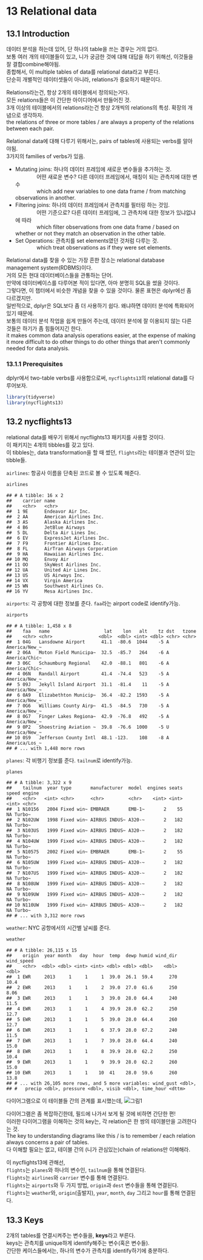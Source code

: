 13 Relational data
==================

13.1 Introduction
-----------------

데이터 분석을 하는데 있어, 단 하나의 table을 쓰는 경우는 거의 없다. <br /> 보통 여러 개의 테이블들이 있고, 니가 궁금한 것에 대해 대답을 하기 위해선, 이것들을 잘 결합combine해야됨. <br /> 종합해서, 이 multiple tables of data를 relational data라고 부른다. <br /> 단순히 개별적인 데이터셋들이 아니라, relations가 중요하기 때문이다.

Relations라는건, 항상 2개의 테이블에서 정의되는거다. <br /> 모든 relations들은 이 간단한 아이디어에서 만들어진 것. <br /> 3개 이상의 테이블에서의 relations라는건 항상 2개씩의 relations의 특성. 확장의 개념으로 생각하자. <br /> the relations of three or more tables / are always a property of the relations between each pair.

Relational data에 대해 다루기 위해서는, pairs of tables에 사용되는 verbs를 알아야됨. <br /> 3가지의 families of verbs가 있음.

-   Mutating joins: 하나의 데이터 프레임에 새로운 변수들을 추가하는 것. <br />     어떤 새로운 변수? 다른 데이터 프레임에서, 매칭이 되는 관측치에 대한 변수 <br />     which add new variables to one data frame / from matching observations in another. <br />
-   Filtering joins: 하나의 데이터 프레임에서 관측치를 필터링 하는 것임. <br />     어떤 기준으로? 다른 데이터 프레임에, 그 관측치에 대한 정보가 있냐없냐에 따라 <br />     which filter observations from one data frame / based on whether or not they match an observation in the other table.
-   Set Operations: 관측치를 set elements였던 것처럼 다루는 것. <br />     which treat observations as if they were set elements.

Relational data를 찾을 수 있는 가장 흔한 장소는 relational database management system(RDBMS)이다. <br /> 거의 모든 현대 데이터베이스들을 관통하는 단어. <br /> 만약에 데이터베이스를 다루어본 적이 있다면, 아마 분명히 SQL을 썼을 것이다. <br /> 그렇다면, 이 챕터에서 비슷한 개념을 찾을 수 있을 것이다. 물론 표현은 dplyr에선 좀 다르겠지만. <br /> 일반적으로, dplyr은 SQL보다 좀 더 사용하기 쉽다. 왜냐하면 데이터 분석에 특화되어있기 때문에. <br /> 보통의 데이터 분석 작업을 쉽게 만들어 주는데, 데이터 분석에 잘 이용되지 않는 다른 것들은 하기가 좀 힘들어지긴 한다. <br /> it makes common data analysis operations easier, at the expense of making it more difficult to do other things to do other things that aren't commonly needed for data analysis.

### 13.1.1 Prerequisites

dplyr에서 two-table verbs를 사용함으로써, `nycflights13`의 relational data를 다루어보자. <br />

``` r
library(tidyverse)
library(nycflights13)
```

13.2 nycflights13
-----------------

relational data를 배우기 위해서 nycflights13 패키지를 사용할 것이다. <br /> 이 패키지는 4개의 tibbles를 갖고 있다. <br /> 이 tibbles는, data transformation을 할 때 썼던, `flights`라는 테이블과 연관이 있는 tibble들.

`airlines`: 항공사 이름을 단축된 코드로 볼 수 있도록 해준다.

``` r
airlines
```

    ## # A tibble: 16 x 2
    ##    carrier name                       
    ##    <chr>   <chr>                      
    ##  1 9E      Endeavor Air Inc.          
    ##  2 AA      American Airlines Inc.     
    ##  3 AS      Alaska Airlines Inc.       
    ##  4 B6      JetBlue Airways            
    ##  5 DL      Delta Air Lines Inc.       
    ##  6 EV      ExpressJet Airlines Inc.   
    ##  7 F9      Frontier Airlines Inc.     
    ##  8 FL      AirTran Airways Corporation
    ##  9 HA      Hawaiian Airlines Inc.     
    ## 10 MQ      Envoy Air                  
    ## 11 OO      SkyWest Airlines Inc.      
    ## 12 UA      United Air Lines Inc.      
    ## 13 US      US Airways Inc.            
    ## 14 VX      Virgin America             
    ## 15 WN      Southwest Airlines Co.     
    ## 16 YV      Mesa Airlines Inc.

`airports`: 각 공항에 대한 정보를 준다. `faa`라는 airport code로 identify가능.

``` r
airports
```

    ## # A tibble: 1,458 x 8
    ##    faa   name                    lat    lon   alt    tz dst   tzone        
    ##    <chr> <chr>                 <dbl>  <dbl> <int> <dbl> <chr> <chr>        
    ##  1 04G   Lansdowne Airport      41.1  -80.6  1044    -5 A     America/New_~
    ##  2 06A   Moton Field Municipa~  32.5  -85.7   264    -6 A     America/Chic~
    ##  3 06C   Schaumburg Regional    42.0  -88.1   801    -6 A     America/Chic~
    ##  4 06N   Randall Airport        41.4  -74.4   523    -5 A     America/New_~
    ##  5 09J   Jekyll Island Airport  31.1  -81.4    11    -5 A     America/New_~
    ##  6 0A9   Elizabethton Municip~  36.4  -82.2  1593    -5 A     America/New_~
    ##  7 0G6   Williams County Airp~  41.5  -84.5   730    -5 A     America/New_~
    ##  8 0G7   Finger Lakes Regiona~  42.9  -76.8   492    -5 A     America/New_~
    ##  9 0P2   Shoestring Aviation ~  39.8  -76.6  1000    -5 U     America/New_~
    ## 10 0S9   Jefferson County Intl  48.1 -123.    108    -8 A     America/Los_~
    ## # ... with 1,448 more rows

`planes`: 각 비행기 정보를 준다. `tailnum`로 identify가능.

``` r
planes
```

    ## # A tibble: 3,322 x 9
    ##    tailnum  year type       manufacturer  model  engines seats speed engine
    ##    <chr>   <int> <chr>      <chr>         <chr>    <int> <int> <int> <chr> 
    ##  1 N10156   2004 Fixed win~ EMBRAER       EMB-1~       2    55    NA Turbo~
    ##  2 N102UW   1998 Fixed win~ AIRBUS INDUS~ A320-~       2   182    NA Turbo~
    ##  3 N103US   1999 Fixed win~ AIRBUS INDUS~ A320-~       2   182    NA Turbo~
    ##  4 N104UW   1999 Fixed win~ AIRBUS INDUS~ A320-~       2   182    NA Turbo~
    ##  5 N10575   2002 Fixed win~ EMBRAER       EMB-1~       2    55    NA Turbo~
    ##  6 N105UW   1999 Fixed win~ AIRBUS INDUS~ A320-~       2   182    NA Turbo~
    ##  7 N107US   1999 Fixed win~ AIRBUS INDUS~ A320-~       2   182    NA Turbo~
    ##  8 N108UW   1999 Fixed win~ AIRBUS INDUS~ A320-~       2   182    NA Turbo~
    ##  9 N109UW   1999 Fixed win~ AIRBUS INDUS~ A320-~       2   182    NA Turbo~
    ## 10 N110UW   1999 Fixed win~ AIRBUS INDUS~ A320-~       2   182    NA Turbo~
    ## # ... with 3,312 more rows

`weather`: NYC 공항에서의 시간별 날씨를 준다.

``` r
weather
```

    ## # A tibble: 26,115 x 15
    ##    origin  year month   day  hour  temp  dewp humid wind_dir wind_speed
    ##    <chr>  <dbl> <dbl> <int> <int> <dbl> <dbl> <dbl>    <dbl>      <dbl>
    ##  1 EWR     2013     1     1     1  39.0  26.1  59.4      270      10.4 
    ##  2 EWR     2013     1     1     2  39.0  27.0  61.6      250       8.06
    ##  3 EWR     2013     1     1     3  39.0  28.0  64.4      240      11.5 
    ##  4 EWR     2013     1     1     4  39.9  28.0  62.2      250      12.7 
    ##  5 EWR     2013     1     1     5  39.0  28.0  64.4      260      12.7 
    ##  6 EWR     2013     1     1     6  37.9  28.0  67.2      240      11.5 
    ##  7 EWR     2013     1     1     7  39.0  28.0  64.4      240      15.0 
    ##  8 EWR     2013     1     1     8  39.9  28.0  62.2      250      10.4 
    ##  9 EWR     2013     1     1     9  39.9  28.0  62.2      260      15.0 
    ## 10 EWR     2013     1     1    10  41    28.0  59.6      260      13.8 
    ## # ... with 26,105 more rows, and 5 more variables: wind_gust <dbl>,
    ## #   precip <dbl>, pressure <dbl>, visib <dbl>, time_hour <dttm>

다이어그램으로 이 테이블들 간의 관계를 표시했는데, ![그림1](https://d33wubrfki0l68.cloudfront.net/245292d1ea724f6c3fd8a92063dcd7bfb9758d02/5751b/diagrams/relational-nycflights.png)

다이어그램은 좀 복잡하긴한데, 필드에 나가서 보게 될 것에 비하면 간단한 편! <br /> 이러한 다이어그램을 이해하는 것의 key는, 각 relation은 한 쌍의 테이블만을 고려한다는 것. <br /> The key to understanding diagrams like this / is to remember / each relation always concerns a pair of tables. <br /> 다 이해할 필요는 없고, 테이블 간의 (니가 관심있는)chain of relations만 이해해라.

이 nycflights13에 관해선, <br /> `flights`는 `planes`와 하나의 변수인, `tailnum`을 통해 연결된다. <br /> `flights`는 `airlines`와 `carrier` 변수를 통해 연결된다. <br /> `flights`는 `airports`와 두 가지 방법, `origin`과 `dest` 변수들을 통해 연결된다. <br /> `flights`는 `weather`와, `origin`(출발지), `year`, `month`, `day` 그리고 `hour`를 통해 연결된다.

13.3 Keys
---------

2개의 tables를 연결시켜주는 변수들을, **keys**라고 부른다. <br /> keys는 관측치를 unique하게 identify해주는 변수(혹은 변수들). <br /> 간단한 케이스들에서는, 하나의 변수가 관측치를 identify하기에 충분하다.
